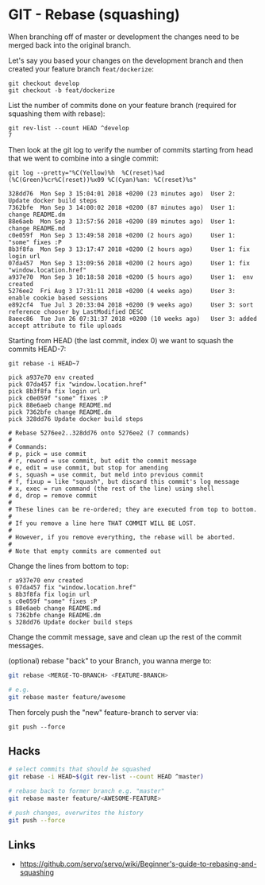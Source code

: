 # GIT - Rebase (squashing)



When branching off of master or development the changes need to be merged back into the original branch.

Let's say you based your changes on the development branch and then created your feature branch `feat/dockerize`:

```
git checkout develop
git checkout -b feat/dockerize
```

List the number of commits done on your feature branch (required for squashing them with rebase):

```
git rev-list --count HEAD ^develop
7
```

Then look at the git log to verify the number of commits starting from head that we went to combine into a single commit:

```
git log --pretty="%C(Yellow)%h  %C(reset)%ad (%C(Green)%cr%C(reset))%x09 %C(Cyan)%an: %C(reset)%s"

328dd76  Mon Sep 3 15:04:01 2018 +0200 (23 minutes ago)  User 2: Update docker build steps
7362bfe  Mon Sep 3 14:00:02 2018 +0200 (87 minutes ago)  User 1: change README.dm
88e6aeb  Mon Sep 3 13:57:56 2018 +0200 (89 minutes ago)  User 1: change README.md
c0e059f  Mon Sep 3 13:49:58 2018 +0200 (2 hours ago)     User 1: "some" fixes :P
8b3f8fa  Mon Sep 3 13:17:47 2018 +0200 (2 hours ago)     User 1: fix login url
07da457  Mon Sep 3 13:09:56 2018 +0200 (2 hours ago)     User 1: fix "window.location.href"
a937e70  Mon Sep 3 10:18:58 2018 +0200 (5 hours ago)     User 1:  env created
5276ee2  Fri Aug 3 17:31:11 2018 +0200 (4 weeks ago)     User 3: enable cookie based sessions
e892cf4  Tue Jul 3 20:33:04 2018 +0200 (9 weeks ago)     User 3: sort reference chooser by LastModified DESC
8aeec86  Tue Jun 26 07:31:37 2018 +0200 (10 weeks ago)   User 3: added accept attribute to file uploads
```

Starting from HEAD (the last commit, index 0) we want to squash the commits HEAD-7:

```
git rebase -i HEAD~7

pick a937e70 env created
pick 07da457 fix "window.location.href"
pick 8b3f8fa fix login url
pick c0e059f "some" fixes :P
pick 88e6aeb change README.md
pick 7362bfe change README.dm
pick 328dd76 Update docker build steps

# Rebase 5276ee2..328dd76 onto 5276ee2 (7 commands)
#
# Commands:
# p, pick = use commit
# r, reword = use commit, but edit the commit message
# e, edit = use commit, but stop for amending
# s, squash = use commit, but meld into previous commit
# f, fixup = like "squash", but discard this commit's log message
# x, exec = run command (the rest of the line) using shell
# d, drop = remove commit
#
# These lines can be re-ordered; they are executed from top to bottom.
#
# If you remove a line here THAT COMMIT WILL BE LOST.
#
# However, if you remove everything, the rebase will be aborted.
#
# Note that empty commits are commented out
```

Change the lines from bottom to top:

```
r a937e70 env created
s 07da457 fix "window.location.href"
s 8b3f8fa fix login url
s c0e059f "some" fixes :P
s 88e6aeb change README.md
s 7362bfe change README.dm
s 328dd76 Update docker build steps
```

Change the commit message, save and clean up the rest of the commit messages.



(optional) rebase "back" to your Branch, you wanna merge to:
```bash
git rebase <MERGE-TO-BRANCH> <FEATURE-BRANCH>

# e.g.
git rebase master feature/awesome
```


Then forcely push the "new" feature-branch to server via:

```
git push --force
```



## Hacks

```bash
# select commits that should be squashed
git rebase -i HEAD~$(git rev-list --count HEAD ^master)

# rebase back to former branch e.g. "master"
git rebase master feature/<AWESOME-FEATURE>

# push changes, overwrites the history
git push --force
```

## Links
* https://github.com/servo/servo/wiki/Beginner's-guide-to-rebasing-and-squashing